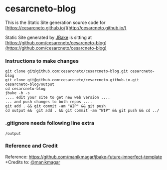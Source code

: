 cesarcneto-blog
=====================
This is the Static Site generation source code for [https://cesarcneto.github.io/](http://cesarcneto.github.io/)

Static Site generated by [JBake](https://jbake.org/) is sitting at [https://github.com/cesarcneto/cesarcneto-blog](https://github.com/cesarcneto/cesarcneto-blog)

### Instructions to make changes
```
git clone git@github.com:cesarcneto/cesarcneto-blog.git cesarcneto-blog
git clone git@github.com:cesarcneto/cesarcneto.github.io.git cesarcneto-blog/output
cd cesarcneto-blog
jbake -b -s
.... edit your site to get new web version ....
... and push changes to both repos ....
git add . && git commit -am "WIP" && git push
cd output &&  git add . && git commit -am "WIP" && git push && cd ../

```

### .gitignore needs following line extra
```
/output
```

### Reference and Credit

Reference: https://github.com/manikmagar/jbake-future-imperfect-template
+Credits to: [@manikmagar](https://twitter.com/manikmagar)
